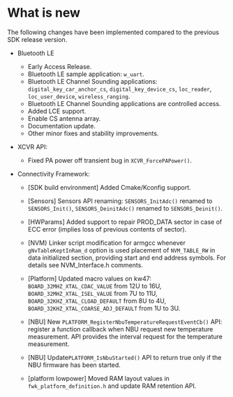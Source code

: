 # What is new 

The following changes have been implemented compared to the previous SDK release version.

-   Bluetooth LE
    -   Early Access Release.
    -   Bluetooth LE sample application: `w_uart`.
    -   Bluetooth LE Channel Sounding applications: `digital_key_car_anchor_cs`, `digital_key_device_cs`, `loc_reader`, `loc_user_device`, `wireless_ranging`.
    -   Bluetooth LE Channel Sounding applications are controlled access.
    -   Added LCE support.
	-   Enable CS antenna array.
	-   Documentation update.
    -   Other minor fixes and stability improvements.
-   XCVR API:

    -   Fixed PA power off transient bug in `XCVR_ForcePAPower()`.

-   Connectivity Framework:

    -   \[SDK build environment\] Added Cmake/Kconfig support.

    -   \[Sensors\] Sensors API renaming: `SENSORS_InitAdc()` renamed to `SENSORS_Init()`, `SENSORS_DeinitAdc()` renamed to `SENSORS_Deinit()`.

    -   \[HWParams\] Added support to repair PROD\_DATA sector in case of ECC error \(implies loss of previous contents of sector\).

    -   \[NVM\} Linker script modification for armgcc whenever `gNvTableKeptInRam_d` option is used placement of `NVM_TABLE_RW` in data initialized section, providing start and end address symbols. For details see NVM\_Interface.h comments.

    -   \[Platform\] Updated macro values on kw47: `BOARD_32MHZ_XTAL_CDAC_VALUE` from 12U to 16U, `BOARD_32MHZ_XTAL_ISEL_VALUE` from 7U to 11U, `BOARD_32KHZ_XTAL_CLOAD_DEFAULT` from 8U to 4U, `BOARD_32KHZ_XTAL_COARSE_ADJ_DEFAULT` from 1U to 3U.

    -   \[NBU\] New `PLATFORM_RegisterNbuTemperatureRequestEventCb()` API: register a function callback when NBU request new temperature measurement. API provides the interval request for the temperature measurement.

    -   \[NBU\] Update`PLATFORM_IsNbuStarted()` API to return true only if the NBU firmware has been started.

    -   \[platform lowpower\] Moved RAM layout values in `fwk_platform_definition.h` and update RAM retention API.


